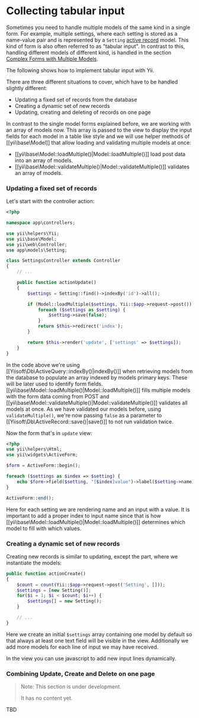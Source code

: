 Collecting tabular input
========================

Sometimes you need to handle multiple models of the same kind in a single form. For example, multiple settings, where
each setting is stored as a name-value pair and is represented by a `Setting` [active record](db-active-record.md) model.
This kind of form is also often referred to as "tabular input".
In contrast to this, handling different models of different kind, is handled in the section
[Complex Forms with Multiple Models](input-multiple-models.md).

The following shows how to implement tabular input with Yii.

There are three different situations to cover, which have to be handled slightly different:
- Updating a fixed set of records from the database
- Creating a dynamic set of new records
- Updating, creating and deleting of records on one page

In contrast to the single model forms explained before, we are working with an array of models now.
This array is passed to the view to display the input fields for each model in a table like style and we
will use helper methods of [[yii\base\Model]] that allow loading and validating multiple models at once:

- [[yii\base\Model::loadMultiple()|Model::loadMultiple()]] load post data into an array of models.
- [[yii\base\Model::validateMultiple()|Model::validateMultiple()]] validates an array of models.

### Updating a fixed set of records

Let's start with the controller action:

```php
<?php

namespace app\controllers;

use yii\helpers\Yii;
use yii\base\Model;
use yii\web\Controller;
use app\models\Setting;

class SettingsController extends Controller
{
    // ...

    public function actionUpdate()
    {
        $settings = Setting::find()->indexBy('id')->all();

        if (Model::loadMultiple($settings, Yii::$app->request->post()) && Model::validateMultiple($settings)) {
            foreach ($settings as $setting) {
                $setting->save(false);
            }
            return $this->redirect('index');
        }

        return $this->render('update', ['settings' => $settings]);
    }
}
```

In the code above we're using [[Yiisoft\Db\ActiveQuery::indexBy()|indexBy()]] when retrieving models from the database to populate an array indexed by models primary keys.
These will be later used to identify form fields. [[yii\base\Model::loadMultiple()|Model::loadMultiple()]] fills multiple
models with the form data coming from POST
and [[yii\base\Model::validateMultiple()|Model::validateMultiple()]] validates all models at once.
As we have validated our models before, using `validateMultiple()`, we're now passing `false` as
a parameter to [[Yiisoft\Db\ActiveRecord::save()|save()]] to not run validation twice.

Now the form that's in `update` view:

```php
<?php
use yii\helpers\Html;
use yii\widgets\ActiveForm;

$form = ActiveForm::begin();

foreach ($settings as $index => $setting) {
    echo $form->field($setting, "[$index]value")->label($setting->name);
}

ActiveForm::end();
```

Here for each setting we are rendering name and an input with a value. It is important to add a proper index
to input name since that is how [[yii\base\Model::loadMultiple()|Model::loadMultiple()]] determines which model to fill with which values.

### Creating a dynamic set of new records

Creating new records is similar to updating, except the part, where we instantiate the models:

```php
public function actionCreate()
{
    $count = count(Yii::$app->request->post('Setting', []));
    $settings = [new Setting()];
    for($i = 1; $i < $count; $i++) {
        $settings[] = new Setting();
    }

    // ...
}
```

Here we create an initial `$settings` array containing one model by default so that always at least one text field will be
visible in the view. Additionally we add more models for each line of input we may have received.

In the view you can use javascript to add new input lines dynamically.

### Combining Update, Create and Delete on one page

> Note: This section is under development.
>
> It has no content yet.

TBD
